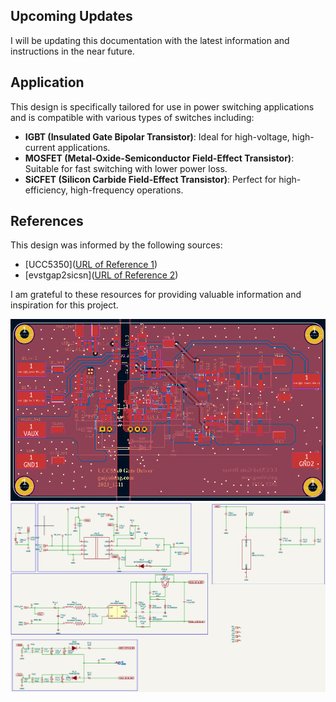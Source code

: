 ## Upcoming Updates

I will be updating this documentation with the latest information and instructions in the near future. 

## Application

This design is specifically tailored for use in power switching applications and is compatible with various types of switches including:

- **IGBT (Insulated Gate Bipolar Transistor)**: Ideal for high-voltage, high-current applications.
- **MOSFET (Metal-Oxide-Semiconductor Field-Effect Transistor)**: Suitable for fast switching with lower power loss.
- **SiCFET (Silicon Carbide Field-Effect Transistor)**: Perfect for high-efficiency, high-frequency operations.

## References

This design was informed by the following sources:

- [UCC5350]([URL of Reference 1](https://www.ti.com/lit/ds/symlink/ucc5350.pdf?ts=1702973246752&ref_url=https%253A%252F%252Fwww.ti.com%252Fproduct%252Fja-jp%252FUCC5350%253FkeyMatch%253DUCC5350%2526tisearch%253Dsearch-everything%2526usecase%253DGPN-ALT))
- [evstgap2sicsn]([URL of Reference 2](https://www.st.com/resource/en/data_brief/evstgap2sicsn.pdf))


I am grateful to these resources for providing valuable information and inspiration for this project.




![示例图片](/image/タイトルなし.png)
![示例图片](/image/タイトルなし2.png)
